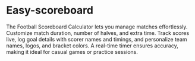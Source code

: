 # Easy-scoreboard
The Football Scoreboard Calculator lets you manage matches effortlessly. Customize match duration, number of halves, and extra time. Track scores live, log goal details with scorer names and timings, and personalize team names, logos, and bracket colors. A real-time timer ensures accuracy, making it ideal for casual games or practice sessions.
